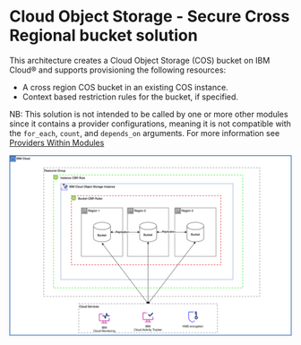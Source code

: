 # Cloud Object Storage - Secure Cross Regional bucket solution

This architecture creates a Cloud Object Storage (COS) bucket on IBM Cloud® and supports provisioning the following resources:

- A cross region COS bucket in an existing COS instance.
- Context based restriction rules for the bucket, if specified.

NB: This solution is not intended to be called by one or more other modules since it contains a provider configurations, meaning it is not compatible with the `for_each`, `count`, and `depends_on` arguments. For more information see [Providers Within Modules](https://developer.hashicorp.com/terraform/language/modules/develop/providers)

![cloud-object-storage-deployable-architecure](../../reference-architectures/secure-cross-regional-bucket.svg)

